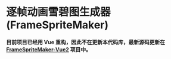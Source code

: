 # 逐帧动画雪碧图生成器 (FrameSpriteMaker)
 
 
**目前项目已经用 Vue 重构，因此不在更新本代码库，最新源码更新在 [FrameSpriteMaker-Vue2](https://github.com/pspgbhu/FrameSpriteMaker-Vue2) 项目中。**
